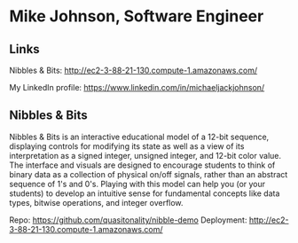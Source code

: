 # Mike Johnson, Software Engineer

## Links

Nibbles & Bits: http://ec2-3-88-21-130.compute-1.amazonaws.com/

My LinkedIn profile: https://www.linkedin.com/in/michaeljackjohnson/

## Nibbles & Bits

Nibbles & Bits is an interactive educational model of a 12-bit sequence, displaying controls for modifying its state as well as a view of its interpretation as a signed integer, unsigned integer, and 12-bit color value. The interface and visuals are designed to encourage students to think of binary data as a collection of physical on/off signals, rather than an abstract sequence of 1's and 0's. Playing with this model can help you (or your students) to develop an intuitive sense for fundamental concepts like data types, bitwise operations, and integer overflow.

Repo: https://github.com/quasitonality/nibble-demo
Deployment: http://ec2-3-88-21-130.compute-1.amazonaws.com/
